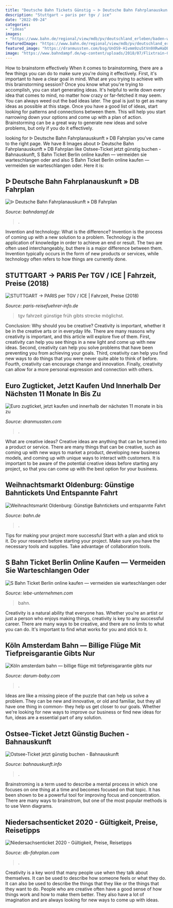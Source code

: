 ```yaml
---
title: "Deutsche Bahn Tickets Günstig ~ ᐅ Deutsche Bahn Fahrplanauskunft » Db Fahrplan"
description: "Stuttgart → paris per tgv / ice"
date: "2022-09-24"
categories:
- "ideas"
images:
- "https://www.bahn.de/regional/view/mdb/pv/deutschland_erleben/baden-wuerttemberg/regionales/diverses/weihnachtsmaerkte/2015/mdb_205803_tk_lambertimarkt_oldenburg_tourismus_und_marketing_gmbh_fotograf_torsten_krueger_web_980x490_cp_0x91_1000x591.jpg"
featuredImage: "https://www.bahn.de/regional/view/mdb/pv/deutschland_erleben/baden-wuerttemberg/regionales/diverses/weihnachtsmaerkte/2015/mdb_205803_tk_lambertimarkt_oldenburg_tourismus_und_marketing_gmbh_fotograf_torsten_krueger_web_980x490_cp_0x91_1000x591.jpg"
featured_image: "https://dranmussten.com/bsg/UnOS9-H1vmm9zu5tVn9XRwHaDE.jpg"
image: "https://www.bahndampf.de/wp-content/uploads/2018/07/Flixtrain-Gutschein-Rabatt-768x515.jpg"
---
```



How to brainstorm effectively
When it comes to brainstorming, there are a few things you can do to make sure you're doing it effectively. First, it's important to have a clear goal in mind. What are you trying to achieve with this brainstorming session? Once you know what you're trying to accomplish, you can start generating ideas. It's helpful to write down every idea that comes to mind, no matter how crazy or far-fetched it may seem. You can always weed out the bad ideas later. The goal is just to get as many ideas as possible at this stage. Once you have a good list of ideas, start looking for patterns and connections between them. This will help you start narrowing down your options and come up with a plan of action. Brainstorming can be a great way to generate new ideas and solve problems, but only if you do it effectively.

	

		
looking for ᐅ Deutsche Bahn Fahrplanauskunft » DB Fahrplan you've came to the right page. We have 8 Images about ᐅ Deutsche Bahn Fahrplanauskunft » DB Fahrplan like Ostsee-Ticket jetzt günstig buchen - Bahnauskunft, S Bahn Ticket Berlin online kaufen — vermeiden sie warteschlangen oder and also S Bahn Ticket Berlin online kaufen — vermeiden sie warteschlangen oder. Here it is:
		
    
## ᐅ Deutsche Bahn Fahrplanauskunft » DB Fahrplan

<img loading=lazy src="https://www.bahndampf.de/wp-content/uploads/2018/07/Flixtrain-Gutschein-Rabatt-768x515.jpg" onerror="this.onerror=null;this.src='https://tse4.mm.bing.net/th?id=OIP.j9tge59eeExtyU2t6VWKJAHaE9&amp;pid=15.1';" alt="ᐅ Deutsche Bahn Fahrplanauskunft » DB Fahrplan">

_Source: bahndampf.de_

>. 

	

Invention and technology: What is the difference?
Invention is the process of coming up with a new solution to a problem. Technology is the application of knowledge in order to achieve an end or result. The two are often used interchangeably, but there is a major difference between them. Invention typically occurs in the form of new products or services, while technology often refers to how things are currently done.

    
## STUTTGART → PARIS Per TGV / ICE | Fahrzeit, Preise (2018)

<img loading=lazy src="https://www.paris-reisefuehrer-info.de/wptest/wp-content/uploads/2016/01/fahrschein_guenstig_ticket.jpg" onerror="this.onerror=null;this.src='https://tse2.mm.bing.net/th?id=OIP.UnOS9-H1vmm9zu5tVn9XRwHaDE&amp;pid=15.1';" alt="STUTTGART → PARIS per TGV / ICE | Fahrzeit, Preise (2018)">

_Source: paris-reisefuehrer-info.de_

>tgv fahrzeit günstige früh gibts strecke möglichst. 

	

Conclusion: Why should you be creative?
Creativity is important, whether it be in the creative arts or in everyday life. There are many reasons why creativity is important, and this article will explore five of them. First, creativity can help you see things in a new light and come up with new ideas. Second, creativity can help you solve problems that have been preventing you from achieving your goals. Third, creativity can help you find new ways to do things that you were never quite able to think of before. Fourth, creativity can encourage change and innovation. Finally, creativity can allow for a more personal expression and connection with others.

    
## Euro Zugticket, Jetzt Kaufen Und Innerhalb Der Nächsten 11 Monate In Bis Zu

<img loading=lazy src="https://dranmussten.com/bsg/UnOS9-H1vmm9zu5tVn9XRwHaDE.jpg" onerror="this.onerror=null;this.src='https://tse1.mm.bing.net/th?id=OIP.lRkZWGilnHz9q-QxuJT_lgAAAA&amp;pid=15.1';" alt="Euro zugticket, jetzt kaufen und innerhalb der nächsten 11 monate in bis zu">

_Source: dranmussten.com_

>. 

	

What are creative ideas?
Creative ideas are anything that can be turned into a product or service. There are many things that can be creative, such as coming up with new ways to market a product, developing new business models, and coming up with unique ways to interact with customers. It is important to be aware of the potential creative ideas before starting any project, so that you can come up with the best option for your business.

    
## Weihnachtsmarkt Oldenburg: Günstige Bahntickets Und Entspannte Fahrt

<img loading=lazy src="https://www.bahn.de/regional/view/mdb/pv/deutschland_erleben/baden-wuerttemberg/regionales/diverses/weihnachtsmaerkte/2015/mdb_205803_tk_lambertimarkt_oldenburg_tourismus_und_marketing_gmbh_fotograf_torsten_krueger_web_980x490_cp_0x91_1000x591.jpg" onerror="this.onerror=null;this.src='https://tse4.mm.bing.net/th?id=OIP.oPW6C0sD2Y4K9cH_rNau-QHaDt&amp;pid=15.1';" alt="Weihnachtsmarkt Oldenburg: Günstige Bahntickets und entspannte Fahrt">

_Source: bahn.de_

>. 

	

Tips for making your project more successful
Start with a plan and stick to it.
Do your research before starting your project.
Make sure you have the necessary tools and supplies.
Take advantage of collaboration tools.

    
## S Bahn Ticket Berlin Online Kaufen — Vermeiden Sie Warteschlangen Oder

<img loading=lazy src="https://lebe-unternehmen.com/buph/NYT-bBW7Ogqrc7nMQb105gAAAA.jpg" onerror="this.onerror=null;this.src='https://tse4.mm.bing.net/th?id=OIP.vkBi6bYFJJ_pxHKtg0X4BQAAAA&amp;pid=15.1';" alt="S Bahn Ticket Berlin online kaufen — vermeiden sie warteschlangen oder">

_Source: lebe-unternehmen.com_

>bahn. 

	

Creativity is a natural ability that everyone has. Whether you're an artist or just a person who enjoys making things, creativity is key to any successful career. There are many ways to be creative, and there are no limits to what you can do. It's important to find what works for you and stick to it.

    
## Köln Amsterdam Bahn — Billige Flüge Mit Tiefpreisgarantie Gibts Nur

<img loading=lazy src="https://darum-baby.com/yzf/JmS6ucUv3YHXBAB6A_O4jQHaF8.jpg" onerror="this.onerror=null;this.src='https://tse4.mm.bing.net/th?id=OIP.ozrUmyvLxQX-oHeTjOJXdQAAAA&amp;pid=15.1';" alt="Köln amsterdam bahn — billige flüge mit tiefpreisgarantie gibts nur">

_Source: darum-baby.com_

>. 

	

Ideas are like a missing piece of the puzzle that can help us solve a problem. They can be new and innovative, or old and familiar, but they all have one thing in common- they help us get closer to our goals. Whether we're looking for new ways to improve our business or find new ideas for fun, ideas are a essential part of any solution.

    
## Ostsee-Ticket Jetzt Günstig Buchen - Bahnauskunft

<img loading=lazy src="https://bahnauskunft.info/wp-content/uploads/bahnauskunft-ostseeticket-warnemuende-alter-strom.jpg" onerror="this.onerror=null;this.src='https://tse4.mm.bing.net/th?id=OIP.eGOVR2A2C0i9xxGtFXT5lgHaEc&amp;pid=15.1';" alt="Ostsee-Ticket jetzt günstig buchen - Bahnauskunft">

_Source: bahnauskunft.info_

>. 

	

Brainstroming is a term used to describe a mental process in which one focuses on one thing at a time and becomes focused on that topic. It has been shown to be a powerful tool for improving focus and concentration. There are many ways to brainstrom, but one of the most popular methods is to use Venn diagrams.

    
## Niedersachsenticket 2020 - Gültigkeit, Preise, Reisetipps

<img loading=lazy src="https://www.db-fahrplan.com/wp-content/uploads/2013/08/niedersachsen-karte.jpg" onerror="this.onerror=null;this.src='https://tse4.mm.bing.net/th?id=OIP.rt9b5_Vt9jopwr0myrU3vQHaGw&amp;pid=15.1';" alt="Niedersachsenticket 2020 - Gültigkeit, Preise, Reisetipps">

_Source: db-fahrplan.com_

>. 

	

Creativity is a key word that many people use when they talk about themselves. It can be used to describe how someone feels or what they do. It can also be used to describe the things that they like or the things that they want to do. People who are creative often have a good sense of how things work and how to make them better. They also have a lot of imagination and are always looking for new ways to come up with ideas.

